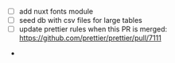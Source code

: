 - [ ] add nuxt fonts module
- [ ] seed db with csv files for large tables
- [ ] update prettier rules when this PR is merged: https://github.com/prettier/prettier/pull/7111

- 
